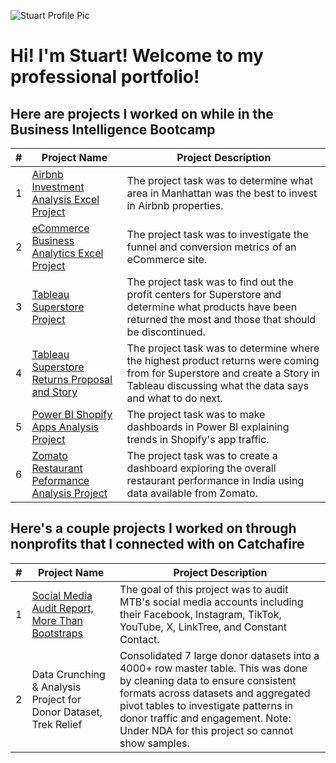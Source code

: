 ![Stuart Profile Pic](https://github.com/user-attachments/assets/9b938c2d-29e9-4e23-b2b1-aeb84bb139d0)
# Hi! I'm Stuart! Welcome to my professional portfolio!

## Here are projects I worked on while in the Business Intelligence Bootcamp
| # | Project Name | Project Description |
| :-----------: | ----------- |----------- |
| 1 | [Airbnb Investment Analysis Excel Project](https://github.com/stuartcodd5/data_projects_tripleten/blob/airbnb_project/README.md) | The project task was to determine what area in Manhattan was the best to invest in Airbnb properties. |
| 2 | [eCommerce Business Analytics Excel Project](https://github.com/stuartcodd5/data_projects_tripleten/blob/e_commerce_project/README.md) | The project task was to investigate the funnel and conversion metrics of an eCommerce site. |
| 3 | [Tableau Superstore Project](https://github.com/stuartcodd5/data_projects_tripleten/blob/tableau_superstore_project/README.md) | The project task was to find out the profit centers for Superstore and determine what products have been returned the most and those that should be discontinued. |
| 4 | [Tableau Superstore Returns Proposal and Story](https://github.com/stuartcodd5/data_projects_tripleten/blob/superstore_returns_proposal_and_story/README.md) | The project task was to determine where the highest product returns were coming from for Superstore and create a Story in Tableau discussing what the data says and what to do next. |
| 5 | [Power BI Shopify Apps Analysis Project](https://github.com/stuartcodd5/data_projects_tripleten/blob/shopify_power_bi_project/README.md) | The project task was to make dashboards in Power BI explaining trends in Shopify's app traffic. |
| 6 | [Zomato Restaurant Peformance Analysis Project](https://github.com/stuartcodd5/data_projects_tripleten/blob/zomato_restaurants_project/README.md) | The project task was to create a dashboard exploring the overall restaurant performance in India using data available from Zomato.

## Here's a couple projects I worked on through nonprofits that I connected with on Catchafire
| # | Project Name | Project Description |
| :-----------: | ----------- |----------- |
| 1 | [Social Media Audit Report, More Than Bootstraps](https://docs.google.com/document/d/16WN7iyo9NO_UmZvqIoatFBZgfymrGLcS/edit?usp=sharing&ouid=100081076931368575458&rtpof=true&sd=true) | The goal of this project was to audit MTB's social media accounts including their Facebook, Instagram, TikTok, YouTube, X, LinkTree, and Constant Contact. |
| 2 | Data Crunching & Analysis Project for Donor Dataset, Trek Relief | Consolidated 7 large donor datasets into a 4000+ row master table. This was done by cleaning data to ensure consistent formats across datasets and aggregated pivot tables to investigate patterns in donor traffic and engagement. Note: Under NDA for this project so cannot show samples. |


